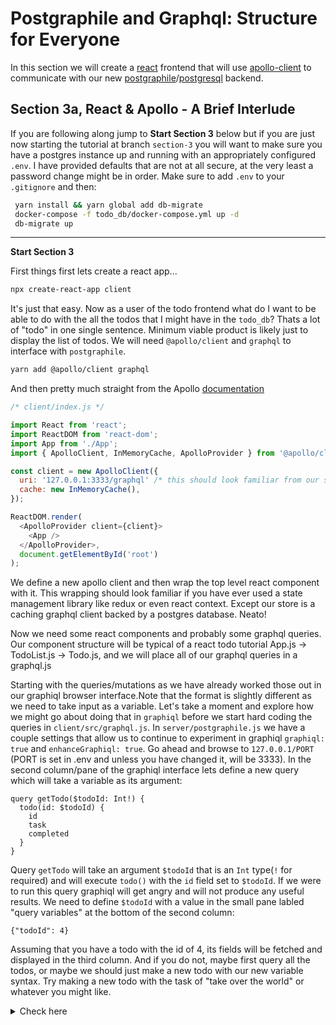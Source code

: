 # Postgraphile and Graphql: Structure for Everyone

In this section we will create a [react][react] frontend that will use [apollo-client][apollo-client] to communicate with our new [postgraphile][postgraphile]/[postgresql][postgres] backend.

[postgraphile]: https://www.graphile.org/postgraphile/
[react]: https://reactjs.org/
[apollo-client]: https://www.apollographql.com/docs/react/
[postgres]: https://www.postgresql.org/

## Section 3a, React & Apollo - A Brief Interlude

If you are following along jump to **Start Section 3** below but if you are just now starting the tutorial at branch `section-3` you will want to make sure you have a postgres instance up and running with an appropriately configured `.env`. I have provided defaults that are not at all secure, at the very least a password change might be in order. Make sure to add `.env` to your `.gitignore` and then:

```sh
 yarn install && yarn global add db-migrate
 docker-compose -f todo_db/docker-compose.yml up -d
 db-migrate up
```

---

**Start Section 3**

First things first lets create a react app...

```sh
npx create-react-app client
```

It's just that easy. Now as a user of the todo frontend what do I want to be able to do with the all the todos that I might have in the `todo_db`? Thats a lot of "todo" in one single sentence. Minimum viable product is likely just to display the list of todos. We will need `@apollo/client` and `graphql` to interface with `postgraphile`.

```sh
yarn add @apollo/client graphql
```

And then pretty much straight from the Apollo [documentation](https://www.apollographql.com/docs/react/get-started/)

```js
/* client/index.js */

import React from 'react';
import ReactDOM from 'react-dom';
import App from './App';
import { ApolloClient, InMemoryCache, ApolloProvider } from '@apollo/client';

const client = new ApolloClient({
  uri: '127.0.0.1:3333/graphql' /* this should look familiar from our server index.js */,
  cache: new InMemoryCache(),
});

ReactDOM.render(
  <ApolloProvider client={client}>
    <App />
  </ApolloProvider>,
  document.getElementById('root')
);
```

We define a new apollo client and then wrap the top level react component with it. This wrapping should look familiar if you have ever used a state management library like redux or even react context. Except our store is a caching graphql client backed by a postgres database. Neato!

Now we need some react components and probably some graphql queries. Our component structure will be typical of a react todo tutorial App.js -> TodoList.js -> Todo.js, and we will place all of our graphql queries in a graphql.js

Starting with the queries/mutations as we have already worked those out in our graphiql browser interface.Note that the format is slightly different as we need to take input as a variable. Let's take a moment and explore how we might go about doing that in `graphiql` before we start hard coding the queries in `client/src/graphql.js`. In `server/postgraphile.js` we have a couple settings that allow us to continue to experiment in graphiql `graphiql: true` and `enhanceGraphiql: true`. Go ahead and browse to `127.0.0.1/PORT` (PORT is set in .env and unless you have changed it, will be 3333). In the second column/pane of the graphiql interface lets define a new query which will take a variable as its argument:

```gql
query getTodo($todoId: Int!) {
  todo(id: $todoId) {
    id
    task
    completed
  }
}
```

Query `getTodo` will take an argument `$todoId` that is an `Int` type(`!` for required) and will execute `todo()` with the `id` field set to `$todoId`. If we were to run this query graphiql will get angry and will not produce any useful results. We need to define `$todoId` with a value in the small pane labled "query variables" at the bottom of the second column:

```gql
{"todoId": 4}
```

Assuming that you have a todo with the id of 4, its fields will be fetched and displayed in the third column. And if you do not, maybe first query all the todos, or maybe we should just make a new todo with our new variable syntax. Try making a new todo with the task of "take over the world" or whatever you might like.

<details>
<summary>Check here</summary>

```gql
mutation NewTodo($newInput: CreateTodoInput!) {
  createTodo(input: $newInput) {
    todo {
      id
      task
      completed
    }
  }
}
```

In "query variables":

```gql
{
  "newInput": {
   "todo": {
     "task": "take over the world"
   }
 }
}
```

or...

```gql
mutation NewTodo($newTask: String!) {
  createTodo(input: { todo: { task: newTask } }) {
    todo {
      id
      task
      completed
    }
  }
}
```

In "query variables"

```gql
{"newTask":"Take over the world"}
```

I prefer the second approach and it will the one that will be used throughout the rest of the tutorial.

<details>

The documentation on [queries][queries] on graphql.org is excellent. Have a look.

[queries]: https://graphql.org/learn/queries/

```js
/* client/src/graphql.js */

import { gql } from '@apollo/client';

/* Get all To Dos */
export const GET_TODOS = gql`
  query {
    todos {
      nodes {
        id
        task
        completed
      }
    }
  }
`;

/* add a todo */
export const CREATE_TODO = gql`
  mutation CreateTodo($task: String!) {
    createTodo(input: { todo: { task: $task } }) {
      todo {
        id
        task
        completed
      }
    }
  }
`;
```

```js
/* client/src/Todo.js */

import React from react;




/* We know that at the lowest level we need a component that will render some of
   the fields(properties) of out todo - we will go with id, task, and completed */

export default function Todo({id, task, completed}) {

  const [toggleCompleted] = useMutation(TOGGLE_COMPLETED);

  return (
    <div className="todo">
      <input
        type="checkbox"
        id={id} name="todo"
        checked={completed}
        onChange={toggleCompleted()}>
      <label for={id}>{task}</label>
  )
}

```

```js
/* client/src/TodoList.js */
```

```js
/* client/src/Todo.js */
```
